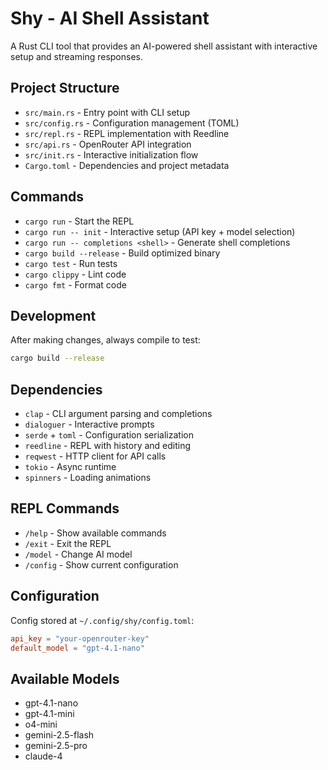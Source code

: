 # Shy - AI Shell Assistant

A Rust CLI tool that provides an AI-powered shell assistant with interactive setup and streaming responses.

## Project Structure
- `src/main.rs` - Entry point with CLI setup
- `src/config.rs` - Configuration management (TOML)
- `src/repl.rs` - REPL implementation with Reedline
- `src/api.rs` - OpenRouter API integration
- `src/init.rs` - Interactive initialization flow
- `Cargo.toml` - Dependencies and project metadata

## Commands
- `cargo run` - Start the REPL
- `cargo run -- init` - Interactive setup (API key + model selection)
- `cargo run -- completions <shell>` - Generate shell completions
- `cargo build --release` - Build optimized binary
- `cargo test` - Run tests
- `cargo clippy` - Lint code
- `cargo fmt` - Format code

## Development
After making changes, always compile to test:
```bash
cargo build --release
```

## Dependencies
- `clap` - CLI argument parsing and completions
- `dialoguer` - Interactive prompts
- `serde` + `toml` - Configuration serialization
- `reedline` - REPL with history and editing
- `reqwest` - HTTP client for API calls
- `tokio` - Async runtime
- `spinners` - Loading animations

## REPL Commands
- `/help` - Show available commands
- `/exit` - Exit the REPL
- `/model` - Change AI model
- `/config` - Show current configuration

## Configuration
Config stored at `~/.config/shy/config.toml`:
```toml
api_key = "your-openrouter-key"
default_model = "gpt-4.1-nano"
```

## Available Models
- gpt-4.1-nano
- gpt-4.1-mini  
- o4-mini
- gemini-2.5-flash
- gemini-2.5-pro
- claude-4